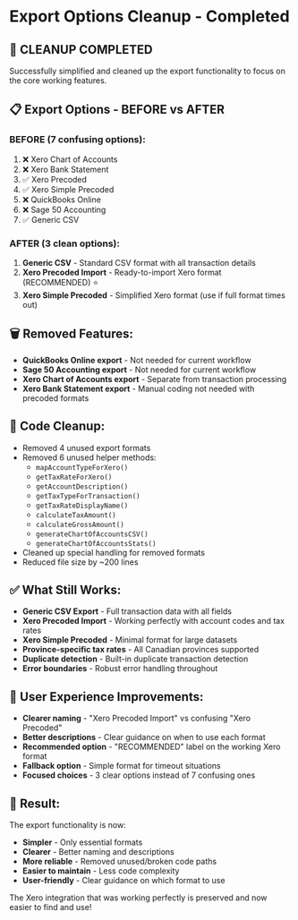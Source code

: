# Export Options Cleanup - Completed

## 🧹 **CLEANUP COMPLETED**

Successfully simplified and cleaned up the export functionality to focus on the core working features.

## **📋 Export Options - BEFORE vs AFTER**

### **BEFORE (7 confusing options):**
1. ❌ Xero Chart of Accounts
2. ❌ Xero Bank Statement  
3. ✅ Xero Precoded
4. ✅ Xero Simple Precoded
5. ❌ QuickBooks Online
6. ❌ Sage 50 Accounting
7. ✅ Generic CSV

### **AFTER (3 clean options):**
1. **Generic CSV** - Standard CSV format with all transaction details
2. **Xero Precoded Import** - Ready-to-import Xero format (RECOMMENDED) ⭐
3. **Xero Simple Precoded** - Simplified Xero format (use if full format times out)

## **🗑️ Removed Features:**
- **QuickBooks Online export** - Not needed for current workflow
- **Sage 50 Accounting export** - Not needed for current workflow  
- **Xero Chart of Accounts export** - Separate from transaction processing
- **Xero Bank Statement export** - Manual coding not needed with precoded formats

## **🧹 Code Cleanup:**
- Removed 4 unused export formats
- Removed 6 unused helper methods:
  - `mapAccountTypeForXero()`
  - `getTaxRateForXero()`
  - `getAccountDescription()`
  - `getTaxTypeForTransaction()`
  - `getTaxRateDisplayName()`
  - `calculateTaxAmount()`
  - `calculateGrossAmount()`
  - `generateChartOfAccountsCSV()`
  - `generateChartOfAccountsStats()`
- Cleaned up special handling for removed formats
- Reduced file size by ~200 lines

## **✅ What Still Works:**
- **Generic CSV Export** - Full transaction data with all fields
- **Xero Precoded Import** - Working perfectly with account codes and tax rates
- **Xero Simple Precoded** - Minimal format for large datasets
- **Province-specific tax rates** - All Canadian provinces supported
- **Duplicate detection** - Built-in duplicate transaction detection
- **Error boundaries** - Robust error handling throughout

## **🎯 User Experience Improvements:**
- **Clearer naming** - "Xero Precoded Import" vs confusing "Xero Precoded"
- **Better descriptions** - Clear guidance on when to use each format
- **Recommended option** - "RECOMMENDED" label on the working Xero format
- **Fallback option** - Simple format for timeout situations
- **Focused choices** - 3 clear options instead of 7 confusing ones

## **🚀 Result:**
The export functionality is now:
- **Simpler** - Only essential formats
- **Clearer** - Better naming and descriptions  
- **More reliable** - Removed unused/broken code paths
- **Easier to maintain** - Less code complexity
- **User-friendly** - Clear guidance on which format to use

The Xero integration that was working perfectly is preserved and now easier to find and use! 